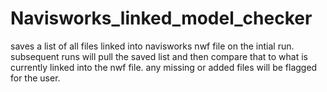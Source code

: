 # Navisworks_linked_model_checker

saves a list of all files linked into navisworks nwf file on the intial run. 
subsequent runs will pull the saved list and then compare that to what is currently linked into the nwf file. 
any missing or added files will be flagged for the user.
